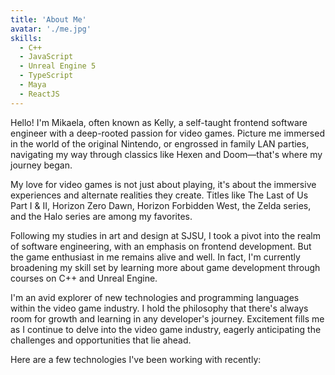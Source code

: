 ```yaml
---
title: 'About Me'
avatar: './me.jpg'
skills:
  - C++
  - JavaScript
  - Unreal Engine 5
  - TypeScript
  - Maya
  - ReactJS
---
```


Hello! I'm Mikaela, often known as Kelly, a self-taught frontend software engineer with a deep-rooted passion for video games. Picture me immersed in the world of the original Nintendo, or engrossed in family LAN parties, navigating my way through classics like Hexen and Doom—that's where my journey began.

My love for video games is not just about playing, it's about the immersive experiences and alternate realities they create. Titles like The Last of Us Part I & II, Horizon Zero Dawn, Horizon Forbidden West, the Zelda series, and the Halo series are among my favorites.

Following my studies in art and design at SJSU, I took a pivot into the realm of software engineering, with an emphasis on frontend development. But the game enthusiast in me remains alive and well. In fact, I'm currently broadening my skill set by learning more about game development through courses on C++ and Unreal Engine.

I'm an avid explorer of new technologies and programming languages within the video game industry. I hold the philosophy that there's always room for growth and learning in any developer's journey. Excitement fills me as I continue to delve into the video game industry, eagerly anticipating the challenges and opportunities that lie ahead.

Here are a few technologies I've been working with recently:
